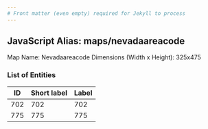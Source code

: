 ```yaml
---
# Front matter (even empty) required for Jekyll to process
---
```


## JavaScript Alias: maps/nevadaareacode

Map Name: Nevadaareacode
Dimensions (Width x Height): 325x475





### List of Entities

ID | Short label | Label
---|---|---|
702|702|702
775|775|775

